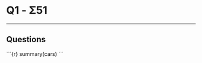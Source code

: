 # Q1 - Σ51

---

## Questions

<style>
div.hidecode + pre {display: none}
</style>

<div class="hidecode"></div>
```{r}
summary(cars)
```

